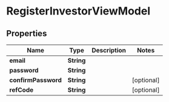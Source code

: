 
# RegisterInvestorViewModel

## Properties
Name | Type | Description | Notes
------------ | ------------- | ------------- | -------------
**email** | **String** |  | 
**password** | **String** |  | 
**confirmPassword** | **String** |  |  [optional]
**refCode** | **String** |  |  [optional]



